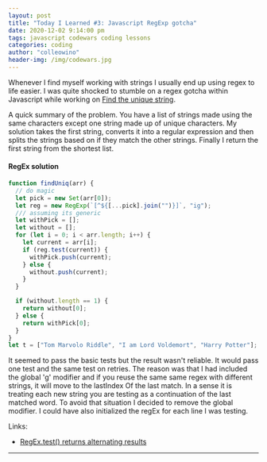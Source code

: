 ```yaml
---
layout: post
title: "Today I Learned #3: Javascript RegExp gotcha"
date: 2020-12-02 9:14:00 pm
tags: javascript codewars coding lessons
categories: coding
author: "colleowino"
header-img: /img/codewars.jpg
---
```


Whenever I find myself working with strings I usually end up using regex to life easier. I was quite shocked to stumble on a regex gotcha
within Javascript while working on [Find the unique string](https://www.codewars.com/kata/585d8c8a28bc7403ea0000c3).

A quick summary of the problem. You have a list of strings made using the same characters except one string made up of unique characters.
My solution takes the first string, converts it into a regular expression and then splits the strings based on if they match the other strings.
Finally I return the first string from the shortest list.

#### RegEx solution

```js
function findUniq(arr) {
  // do magic
  let pick = new Set(arr[0]);
  let reg = new RegExp(`[^${[...pick].join("")}]`, "ig");
  /// assuming its generic
  let withPick = [];
  let without = [];
  for (let i = 0; i < arr.length; i++) {
    let current = arr[i];
    if (reg.test(current)) {
      withPick.push(current);
    } else {
      without.push(current);
    }
  }

  if (without.length == 1) {
    return without[0];
  } else {
    return withPick[0];
  }
}
let t = ["Tom Marvolo Riddle", "I am Lord Voldemort", "Harry Potter"]; // 'Harry Potter'
```

It seemed to pass the basic tests but the result wasn't reliable. It would pass one test and the same test on retries.
The reason was that I had included the global 'g' modifier and if you reuse the same same regex with different strings, it will move to the lastIndex Of
the last match. In a sense it is treating each new string you are testing as a continuation of the last matched word.
To avoid that situation I decided to remove the global modifier. I could have also initialized the regEx for each line I was testing.

Links:

- [RegEx.test() returns alternating results](https://medium.com/@nikjohn/regex-test-returns-alternating-results-bd9a1ae42cdd)

---
